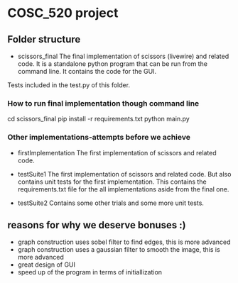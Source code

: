 # COSC_520 project

## Folder structure
- scissors_final
The final implementation of scissors (livewire) and related code. It is a standalone python program that can be run from the command line. It contains the code for the GUI.

Tests included in the test.py of this folder.
 
### How to run final implementation though command line
cd scissors_final
pip install -r requirements.txt
python main.py

### Other implementations-attempts before we achieve
- firstImplementation
The first implementation of scissors and related code.

- testSuite1
The first implementation of scissors and related code. But also contains unit tests for the first implementation.
This contains the requirements.txt file for the all implementations aside from the final one.

- testSuite2
Contains some other trials and some more unit tests.

## reasons for why we deserve bonuses :)

- graph construction uses sobel filter to find edges, this is more advanced
- graph construction uses a gaussian filter to smooth the image, this is more advanced
- great design of GUI
- speed up of the program in terms of initiallization

